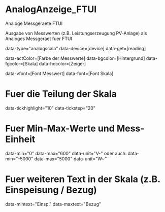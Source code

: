 # AnalogAnzeige_FTUI
Analoge Messgeraete FTUI 

Ausgabe von Messwerten (z.B. Leistungserzeugung PV-Anlage) als Analoges Messgeraet fuer FTUI

data-type="analogscala" 
data-device=[device] data-get=[reading]
    
data-actColor=[Farbe der Messwerte] data-bgcolor=[Hintergrund] data-fgcolor=[Skala] data-hdcolor=[Zeiger]
  
data-vfont=[Font Messwert] data-font=[Font Skala]

# Fuer die Teilung der Skala
data-tickhighlight="10" data-tickstep="20"                                  

# Fuer Min-Max-Werte und Mess-Einheit
data-min="0" data-max="600" data-unit="V-"
oder auch:
data-min="-5000" data-max="5000" data-unit="W~"

# Fuer weiteren Text in der Skala (z.B. Einspeisung / Bezug)
data-mintext="Einsp." data-maxtext="Bezug"
